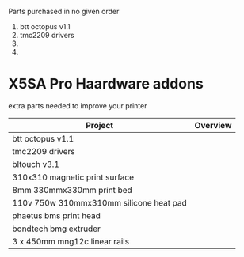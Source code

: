 Parts purchased in no given order

1) btt octopus v1.1
2) tmc2209 drivers
3) 
4) 


# X5SA Pro Haardware addons
extra parts needed to improve your printer

| Project                  |      Overview                                                                       |
|--------------------------|-------------------------------------------------------------------------------------|
| btt octopus v1.1         |                                                                                     |
| tmc2209 drivers          |                                                                                     |
| bltouch v3.1             |                   |
| 310x310 magnetic print surface | |
| 8mm 330mmx330mm print bed | |
| 110v 750w 310mmx310mm silicone heat pad | |
| phaetus bms print head | |
| bondtech bmg extruder | |
| 3 x 450mm mng12c linear rails | |
